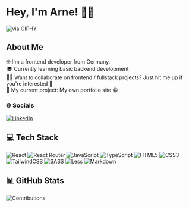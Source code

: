 # Hey, I'm Arne! 👋🏻

![via GIPHY](https://media0.giphy.com/media/v1.Y2lkPTc5MGI3NjExdzg1aHRzamJuMGpwaWplYmRzZDlxbXM3OGtybWJ0NmVsZW5jOHdpNSZlcD12MV9pbnRlcm5hbF9naWZfYnlfaWQmY3Q9Zw/CuuSHzuc0O166MRfjt/giphy.gif)

## About Me

🤓 I'm a frontend developer from Germany.  
🎓 Currently learning basic backend development  
🤝🏻 Want to collaborate on frontend / fullstack projects? Just hit me up if you're interested 💬  
🔨 My current project: My own portfolio site 😀

<!-- ![Preview]() -->

### 🌐 Socials

[![LinkedIn](https://img.shields.io/badge/LinkedIn-%230077B5.svg?logo=linkedin&logoColor=white)](https://linkedin.com/in/arne-jacob-a66041211/)

## 💻 Tech Stack

![React](https://img.shields.io/badge/react-%2320232a.svg?style=flat&logo=react&logoColor=%2361DAFB) ![React Router](https://img.shields.io/badge/React_Router-CA4245?style=flat&logo=react-router&logoColor=white) ![JavaScript](https://img.shields.io/badge/javascript-%23323330.svg?style=flat&logo=javascript&logoColor=%23F7DF1E) ![TypeScript](https://img.shields.io/badge/typescript-%23007ACC.svg?style=flat&logo=typescript&logoColor=white) ![HTML5](https://img.shields.io/badge/html5-%23E34F26.svg?style=flat&logo=html5&logoColor=white) ![CSS3](https://img.shields.io/badge/css3-%231572B6.svg?style=flat&logo=css3&logoColor=white) ![TailwindCSS](https://img.shields.io/badge/tailwindcss-%2338B2AC.svg?style=flat&logo=tailwind-css&logoColor=white) ![SASS](https://img.shields.io/badge/SASS-hotpink.svg?style=flat&logo=SASS&logoColor=white) ![Less](https://img.shields.io/badge/less-2B4C80?style=flat&logo=less&logoColor=white) ![Markdown](https://img.shields.io/badge/markdown-%23000000.svg?style=flat&logo=markdown&logoColor=white)

## 📊 GitHub Stats

![Contributions](https://github-readme-streak-stats.herokuapp.com/?user=dudeldups&theme=dark&hide_border=false)
